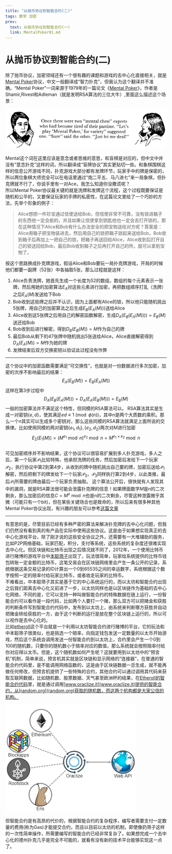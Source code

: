```yaml
---
title: "从抛币协议到智能合约(二)"
tags: 数学 加密
prev:
  text: 从抛币协议到智能合约(一)
  link: MentalPoker01.md
---
```

# 从抛币协议到智能合约(二)

除了抛币协议，加密领域还有一个很有趣的课题和游戏的去中心化直接相关，就是[Mental Poker](https://en.wikipedia.org/wiki/Mental_poker)协议，中文一般翻译成“智力扑克”，但我认为这个翻译并不准确，“Mental Poker”一词来源于1979年的一篇论文《[Mental Poker](http://people.csail.mit.edu/rivest/ShamirRivestAdleman-MentalPoker.pdf)》，作者是Shamir,Rivest和Adleman（就是发明RSA算法的三位大牛）,里面这么描述这个场景：  

![](/images/2018/04/vdice_04.png)

Mental这个词在这里应该是意念或者思维的意思，和盲棋是对应的，但中文中并没有“意念扑克”这样的词，所以翻译成“盲牌协议”其实更贴切一些。和象棋围棋这样的信息公开游戏不同，扑克游戏大部分都有发牌环节，玩家手中的牌是保密的，所以两位象棋大师完全可以在电话里通过“炮二平五、马八进七”来一局象棋，但扑克牌就不行了，你说手里有一对Ace，我怎么知道你没撒谎呢？  
所以Mental Poker协议最关键的就是洗牌和发牌这个流程，这个过程既要保证是随机和公平的，又要保证玩家的手牌的私密性，在这篇论文里给了一个巧妙的方法，先举个形象的例子：  
>Alice想把一件珍宝通过信使送给Bob，但信使非常不可靠，没有锁进箱子的东西他一定会偷的，并且如果让信使拿到钥匙他也一定会去打开锁的，那在这种情况下Alice和Bob有什么办法安全的把宝物送给对方呢？答案是：Alice用箱子把宝物装进去，然后用自己的锁把箱子锁起来送给Bob，Bob收到箱子后再加上一把自己的锁，把箱子再送回给Alice，Alice收到后打开自己的锁送回给Bob，最后Bob收到箱子之后再打开自己的所，就可以拿到宝物了。  

按这个思路换成扑克牌游戏，假设Alice和Bob要玩一局扑克牌游戏，开局的时候他们都要一副牌（52张）中各抽取5张，那么过程就是这样：
 1. Alice负责洗牌，她首先生成一个长度为52的数组，数组的每个元素表示一张牌，然后用她的加密算法$E_A$对这些元素进行加密，再把数组顺序打乱（洗牌）之后$E_A(M)$发送给下Bob
 2. Bob收到这些牌之后并不认识，因为上面都有Alice的锁，所以他只能随机挑出5张牌，用自己的加密算法之后生成$E_B(E_A(M)))$送给Alice
 3. Alice收到这5张牌之后用自己的解密函数解密，生成$D_A(E_B(E_A(M))))=E_B(M)$送还给Bob
 4. Bob收到后进行解密，得到$D_B(E_B(M))=M$作为自己的牌
 5. 最后Bob从剩下的47张牌中随机挑出5张送给Alice，Alice直接解密得到$D_A(E_A(M))=M$作为她的牌
 6. 发牌结束后双方交换密钥以验证此过程没有作弊

----
这个协议中的加密函数需要满足“可交换性”，也就是对一份数据进行多次加密，加密的次序不影响最后的结果：
$$
E_A(E_B(M))=E_B(E_A(M))
$$
这样在第3步过程中  
$$
D_A(E_B(E_A(M)))=D_A(E_A(E_B(M)))=E_B(M)
$$
一般的加密算法并不满足这个特性，但同模的RSA算法可以。 RSA算法其实是生成一对密钥$\{e,d\}$，使其满足$ed\equiv1\pmod {\phi(n)}$，其中$n$是两个大质数的乘积。那么一个$n$其实可以生成多个密钥对，那么这些同模的RSA算法就满足上面所说的交换律。比如使用同模的两对密钥$\{e_1,d_1\}, \{e_2,d_2\}$两次对$M$进行加密  
$$
\displaystyle{E_2(E_1(M))=({M^{e_1}\bmod n})^{e_2}\bmod n=M^{e_1\times e_2}\bmod n}
$$  
可见加密顺序并不影响结果，这个协议可以很容易扩展到多人扑克游戏，多人之后，第一个玩家$\mathcal{P}_1$比较特殊，他承担洗牌的任务，然后加密后发给下一个玩家$\mathcal{P}_2$，执行协议中第2到第4步，从收到的牌中随机挑出自己要的牌，加密后送给$\mathcal{P}_1$解密，然后把剩下的牌发给下一个玩家$\mathcal{P}_3$，$\mathcal{P}_3$同样执行第2到4步，以此类推，最后$\mathcal{P}_1$所需要的牌由最后一个玩家负责抽取。
这个算法公开后，很快就有人发现其中的漏洞，就是RSA算法很可能会泄露扑克牌的信息！如果牌面数字$M$是$n$的二次剩余，那么加密后的信息$C=M^e\bmod n$也是n的二次剩余，尽管这种泄露微乎其微（可能只有一个bit)，但在某些关键场合也是致命的，所以后来有很多种其他Mental Poker协议出现，有兴趣的朋友可以参考[这篇文章](https://crises-deim.urv.cat/web/docs/publications/theses/jCastella.pdf)

----
有意思的是，尽管目前已经有多种严密的算法来解决扑克牌的去中心化问题，但我们仍然没有看到真的有产品在实际中使用这些协议。这是由于如果想实现真正的去中心化游戏平台，除了刚才说的这些安全协议之外，还需要有一大堆辅助的服务，比如P2P网络基础，玩家匹配，积分，支付等系统，这些系统的复杂度还很难实现去中心化。但区块链和比特币出现之后情况就不同了，2012年，一个使用比特币进行赌博的游戏平台中[本聪筛子](https://www.satoshidice.com/)出现了，玩法很简单，玩家给系统提供的比特币钱包转账一定金额的比特币，这笔交易会在区块链网络里会产生一条公开的记录，系统根据这条交易记录的ID计算出一个0到65535之间的幸运数字，系统根据这个数字按照一定的赔率付给玩家比特币，或者收走玩家的比特币。  
不难看出，中本聪筛子其实是基于它的中心系统运行的，而以太坊和智能合约出现之后我们距离去中心化又前进了一步，以太坊同样也是以区块链作为基础的去中心化网络，不同的是，它可以支持一种叫做智能合约的特殊数据在链上运行，一份智能合约可以看作是一段代码，比如两个人要打一个赌，那么双方可以把赌金和获胜的判断条件写到智能合约代码中，发布到以太坊上，由系统来判断哪方获胜并自动把赌金转给获胜的一方，由于这个判断的运行是放在整个区块链上运行的，所以可以视作是去中心化的。  
比如[etheroll](https://www.etheroll.com/)这个平台就是一个利用以太坊智能合约进行赌博的平台，它的玩法和中本聪筛子很类似，也是挑选一个赔率，向指定钱包发送一定数量的以太币开始游戏，然后这个系统会调用发送一份智能合约到以太坊上，合约里会产生一个0到100的随机数，只要你的随机数小于赔率对应的数值，那么系统就会按照赔率付给你对应得以太币。但是，这个随机数如何产生呢？这就要用到以太坊中的“预言机”机制，简单来说，预言机其实就是区块链和显示网络的“连接器”，在普通的智能合约代码里，是不能调用网络函数的，这是由于区块链数据一旦生成，就不能再做任何修改，但预言机提供了一些特殊的合约，其他合约可以通过调用其代码来获取互联网数据，比如随机数、股票数据、天气甚至欧洲杯的结果，在[Etheroll的智能合约代码](https://etherscan.io/address/0x048717ea892f23fb0126f00640e2b18072efd9d2#code)里，就是通过调用[www.oraclize.it](www.oraclize.it)提供的智能合约，从[random.org](random.org)获取的随机数，而这两个机构都是大家公信的机构。  

![](/images/2018/04/vdice_05.png)

但智能合约是有高昂的代价的，根据智能合约的复杂程序，编写者需要支付一定数量的费用(称为Gas)才能提交合约，而且以目前以太坊的机制，即使像扔筛子这样的一次性简单操作，所需要编写的智能合约已经非常复杂了。如果想完成一个去中心化的德州扑克几乎是完全不可能的，就看有没有新的技术平台能够实现这一点了。  

